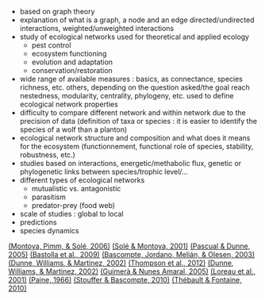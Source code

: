 * based on graph theory
* explanation of what is a graph, a node and an edge
  directed/undirected interactions, weighted/unweighted interactions
* study of ecological networks used for theoretical and applied ecology
  - pest control
  - ecosystem functioning
  - evolution and adaptation
  - conservation/restoration
* wide range of available measures :
  basics, as connectance, species richness, etc.
  others, depending on the question asked/the goal reach
    nestedness, modularity, centrality, phylogeny, etc.
  used to define ecological network properties
* difficulty to compare different network and within network due to the precision of data (definition of taxa or species : it is easier to identify the species of a wolf than a planton)
* ecological network structure and composition and what does it means for the ecosystem (functionnement, functional role of species, stability, robustness, etc.)
* studies based on interactions, energetic/methabolic flux, genetic or phylogenetic links between species/trophic level/...
* different types of ecological networks
  - mutualistic vs. antagonistic
  - parasitism
  - predator-prey (food web)
* scale of studies : global to local
* predictions
* species dynamics


[\(Montoya, Pimm, & Solé, 2006\)](#@montoya2006a)
[\(Solé & Montoya, 2001\)](#@sole2001)
[\(Pascual & Dunne, 2005\)](#@pascual2005)
[\(Bastolla et al., 2009\)](#@bastolla2009)
[\(Bascompte, Jordano, Melián, & Olesen, 2003\)](#@bascompte2003)
[\(Dunne, Williams, & Martinez, 2002\)](#@dunne2002)
[\(Thompson et al., 2012\)](#@thompson2012)
[\(Dunne, Williams, & Martinez, 2002\)](#@dunne2002a)
[\(Guimerà & Nunes Amaral, 2005\)](#@guimera2005)
[\(Loreau et al., 2001\)](#@loreau2001)
[\(Paine, 1966\)](#@paine1966)
[\(Stouffer & Bascompte, 2010\)](#@stouffer2010)
[\(Thébault & Fontaine, 2010\)](#@thebault2010)
